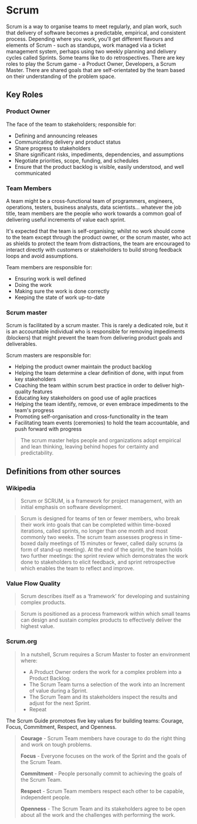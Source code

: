 # Scrum

Scrum is a way to organise teams to meet regularly, and plan work, such that delivery of software becomes a predictable, empirical, and consistent process. Depending where you work, you'll get different flavours and elements of Scrum - such as standups, work managed via a ticket management system, perhaps using two weekly planning and delivery cycles called Sprints. Some teams like to do retrospectives. There are key roles to play the Scrum game - a Product Owner, Developers, a Scrum Master. There are shared goals that are self-orientated by the team based on their understanding of the problem space.

## Key Roles

### Product Owner

The face of the team to stakeholders; responsible for:
- Defining and announcing releases
- Communicating delivery and product status
- Share progress to stakeholders
- Share significant risks, impediments, dependencies, and assumptions
- Negotiate priorities, scope, funding, and schedules
- Ensure that the product backlog is visible, easily understood, and well communicated

### Team Members

A team might be a cross-functional team of programmers, engineers, operations, testers, business analysts, data scientists... whatever the job title, team members are the people who work towards a common goal of delivering useful increments of value each sprint.

It's expected that the team is self-organising; whilst no work should come to the team except through the product owner, or the scrum master, who act as shields to protect the team from distractions, the team are encouraged to interact directly with customers or stakeholders to build strong feedback loops and avoid assumptions.

Team members are responsible for:
- Ensuring work is well defined
- Doing the work
- Making sure the work is done correctly
- Keeping the state of work up-to-date

### Scrum master

Scrum is facilitated by a scrum master. This is rarely a dedicated role, but it is an accountable individual who is responsible for removing impediments (blockers) that might prevent the team from delivering product goals and deliverables. 

Scrum masters are responsible for:
- Helping the product owner maintain the product backlog
- Helping the team determine a clear definition of done, with input from key stakeholders
- Coaching the team within scrum best practice in order to deliver high-quality features
- Educating key stakeholders on good use of agile practices
- Helping the team identify, remove, or even embrace impediments to the team's progress
- Promoting self-organisation and cross-functionality in the team
- Facilitating team events (ceremonies) to hold the team accountable, and push forward with progress

>The scrum master helps people and organizations adopt empirical and lean thinking, leaving behind hopes for certainty and predictability.

## Definitions from other sources

### Wikipedia
>Scrum or SCRUM, is a framework for project management, with an initial emphasis on software development. 

>Scrum is designed for teams of ten or fewer members, who break their work into goals that can be completed within time-boxed iterations, called sprints, no longer than one month and most commonly two weeks. The scrum team assesses progress in time-boxed daily meetings of 15 minutes or fewer, called daily scrums (a form of stand-up meeting). At the end of the sprint, the team holds two further meetings: the sprint review which demonstrates the work done to stakeholders to elicit feedback, and sprint retrospective which enables the team to reflect and improve.

### Value Flow Quality
>Scrum describes itself as a ‘framework’ for developing and sustaining complex products.

>Scrum is positioned as a process framework within which small teams can design and sustain complex products to effectively deliver the highest value.

### Scrum.org
>In a nutshell, Scrum requires a Scrum Master to foster an environment where:
> - A Product Owner orders the work for a complex problem into a Product Backlog.
> - The Scrum Team turns a selection of the work into an Increment of value during a Sprint.
> - The Scrum Team and its stakeholders inspect the results and adjust for the next Sprint.
> - Repeat

The Scrum Guide promotoes five key values for building teams: Courage, Focus, Commitment, Respect, and Openness.

>**Courage** - Scrum Team members have courage to do the right thing and work on tough problems.
>
>**Focus** - Everyone focuses on the work of the Sprint and the goals of the Scrum Team.
>
>**Commitment** - People personally commit to achieving the goals of the Scrum Team.
>
>**Respect** - Scrum Team members respect each other to be capable, independent people.
>
>**Openness** - The Scrum Team and its stakeholders agree to be open about all the work and the challenges with performing the work.

